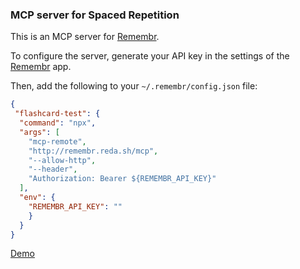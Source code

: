 ### MCP server for Spaced Repetition

This is an MCP server for [Remembr](https://remembr.reda.sh).

To configure the server, generate your API key in the settings of the [Remembr](https://remembr.reda.sh) app.

Then, add the following to your `~/.remembr/config.json` file:

```json
{
 "flashcard-test": {
  "command": "npx",
  "args": [
    "mcp-remote",
    "http://remembr.reda.sh/mcp",
    "--allow-http",
    "--header",
    "Authorization: Bearer ${REMEMBR_API_KEY}"
  ],
  "env": {
    "REMEMBR_API_KEY": ""
    }
  }
}
```

[Demo](./assets/demo-flashcard-mcp-2x-60fps.mp4)
